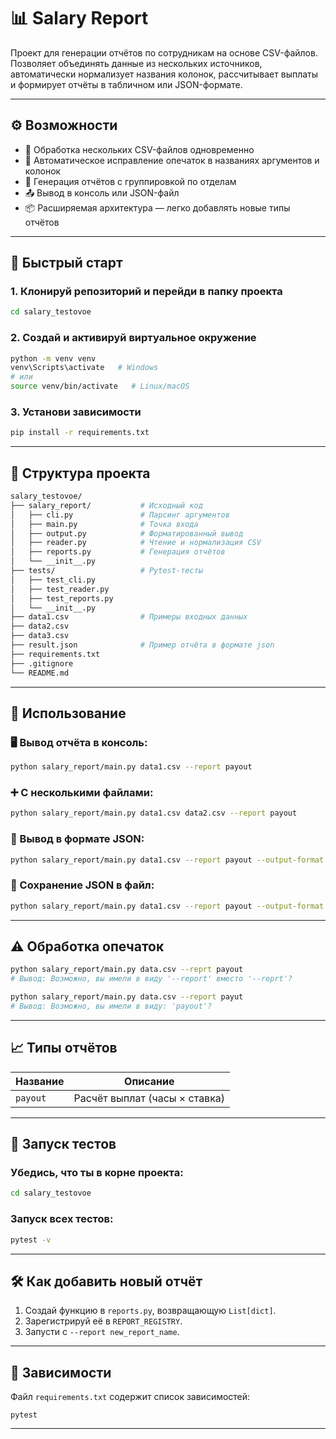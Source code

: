 # 📊 Salary Report

Проект для генерации отчётов по сотрудникам на основе CSV-файлов. Позволяет объединять данные из нескольких источников, автоматически нормализует названия колонок, рассчитывает выплаты и формирует отчёты в табличном или JSON-формате.

---

## ⚙️ Возможности

- 📁 Обработка нескольких CSV-файлов одновременно
- 🧠 Автоматическое исправление опечаток в названиях аргументов и колонок
- 🧾 Генерация отчётов с группировкой по отделам
- 📤 Вывод в консоль или JSON-файл
- 📦 Расширяемая архитектура — легко добавлять новые типы отчётов

---

## 🚀 Быстрый старт

### 1. Клонируй репозиторий и перейди в папку проекта

```bash
cd salary_testovoe
```

### 2. Создай и активируй виртуальное окружение

```bash
python -m venv venv
venv\Scripts\activate   # Windows
# или
source venv/bin/activate   # Linux/macOS
```

### 3. Установи зависимости

```bash
pip install -r requirements.txt
```

---

## 📂 Структура проекта

```bash
salary_testovoe/
├── salary_report/           # Исходный код
│   ├── cli.py               # Парсинг аргументов
│   ├── main.py              # Точка входа
│   ├── output.py            # Форматированный вывод
│   ├── reader.py            # Чтение и нормализация CSV
│   ├── reports.py           # Генерация отчётов
│   └── __init__.py
├── tests/                   # Pytest-тесты
│   ├── test_cli.py
│   ├── test_reader.py
│   ├── test_reports.py
│   └── __init__.py
├── data1.csv                # Примеры входных данных
├── data2.csv
├── data3.csv
├── result.json              # Пример отчёта в формате json
├── requirements.txt
├── .gitignore
└── README.md
```

---

## 🔧 Использование

### 🖥️ Вывод отчёта в консоль:

```bash
python salary_report/main.py data1.csv --report payout
```

### ➕ С несколькими файлами:

```bash
python salary_report/main.py data1.csv data2.csv --report payout
```

### 🧾 Вывод в формате JSON:

```bash
python salary_report/main.py data1.csv --report payout --output-format json
```

### 💾 Сохранение JSON в файл:

```bash
python salary_report/main.py data1.csv --report payout --output-format json --output-file result.json
```

---

## ⚠️ Обработка опечаток

```bash
python salary_report/main.py data.csv --reprt payout
# Вывод: Возможно, вы имели в виду '--report' вместо '--reprt'?
```

```bash
python salary_report/main.py data.csv --report payut
# Вывод: Возможно, вы имели в виду: 'payout'?
```

---

## 📈 Типы отчётов

| Название   | Описание                             |
|------------|--------------------------------------|
| `payout`   | Расчёт выплат (часы × ставка)        |

---

## 🧪 Запуск тестов

### Убедись, что ты в корне проекта:

```bash
cd salary_testovoe
```

### Запуск всех тестов:

```bash
pytest -v
```

---

## 🛠 Как добавить новый отчёт

1. Создай функцию в `reports.py`, возвращающую `List[dict]`.
2. Зарегистрируй её в `REPORT_REGISTRY`.
3. Запусти с `--report new_report_name`.

---

## 📌 Зависимости

Файл `requirements.txt` содержит список зависимостей:

```
pytest
```



---
